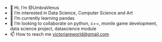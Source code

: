 - 👋 Hi, I’m @UmbraVenus
- 👀 I’m interested in Data Science, Computer Science and Art
- 🌱 I’m currently learning pandas
- 💞️ I’m looking to collaborate on python, c++, monile game development, data science project, datascience module
- 📫 How to reach me victoriareworld@gmail.com

<!---
UmbraVenus/UmbraVenus is a ✨ special ✨ repository because its `README.md` (this file) appears on your GitHub profile.
You can click the Preview link to take a look at your changes.
--->
